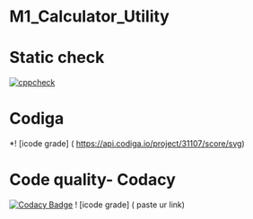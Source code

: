 # M1_Calculator_Utility

# Static check
[![cppcheck](https://github.com/Vaibhav9999999/M1_Calculator_Utility/actions/workflows/Static-check.yml/badge.svg)](https://github.com/Vaibhav9999999/M1_Calculator_Utility/actions/workflows/Static-check.yml)

# Codiga
*! [icode grade] ( https://api.codiga.io/project/31107/score/svg)



# Code quality- Codacy
[![Codacy Badge](https://app.codacy.com/project/badge/Grade/96796505bc2840608252240367b82dc1)](https://www.codacy.com/gh/Vaibhav9999999/M1_Calculator_Utility/dashboard?utm_source=github.com&amp;utm_medium=referral&amp;utm_content=Vaibhav9999999/M1_Calculator_Utility&amp;utm_campaign=Badge_Grade)
! [icode grade] ( paste ur link)
